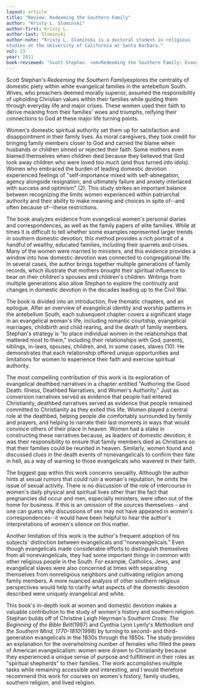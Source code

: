 ```yaml
---
layout: article
title: "Review: Redeeming the Southern Family"
author: "Kristy L. Slominski"
author-first: Kristy L.
author-last: Slominski
author-note: "Kristy L. Slominski is a doctoral student in religious
studies at the University of California at Santa Barbara."
vol: 13
year: 2011
book-reviewed: "Scott Stephan. <em>Redeeming the Southern Family: Evangelical Women and Domestic Devotion in the Antebellum South.</em> Athens: University of Georgia Press, 2008. 304 pp. ISBN 9780820332222."
---
```


Scott Stephan's *Redeeming the Southern Family*explores the centrality
of domestic piety within white evangelical families in the antebellum
South. Wives, who preachers deemed morally superior, assumed the
responsibility of upholding Christian values within their families while
guiding them through everyday life and major crises. These women used
their faith to derive meaning from their families' woes and triumphs,
reifying their connections to God at these major life turning points.

Women's domestic spiritual authority set them up for satisfaction and
disappointment in their family lives. As moral caregivers, they took
credit for bringing family members closer to God and carried the blame
when husbands or children sinned or rejected their faith. Some mothers
even blamed themselves when children died because they believed that God
took away children who were loved *too much* (and thus turned into
idols). Women who embraced the burden of leading domestic devotion
experienced feelings of "self-importance mixed with self-abnegation,
agency alongside resignation, and ultimately failure and anxiety
interlaced with success and optimism" (2). This study strikes an
important balance between recognizing the limits women experienced
within patriarchal authority and their ability to make meaning and
choices in spite of--and often because of--these restrictions.

The book analyzes evidence from evangelical women's personal diaries and
correspondences, as well as the family papers of elite families. While
at times it is difficult to tell whether some examples represented
larger trends in southern domestic devotion, this method provides a rich
portrait of a handful of wealthy, educated families, including their
quarrels and crises. Many of the women were married to ministers, and
this evidence provides a window into how domestic devotion was connected
to congregational life. In several cases, the author brings together
multiple generations of family records, which illustrate that mothers
brought their spiritual influence to bear on their children's spouses
and children's children. Writings from multiple generations also allow
Stephan to explore the continuity and changes in domestic devotion in
the decades leading up to the Civil War.

The book is divided into an introduction, five thematic chapters, and an
epilogue. After an overview of evangelical identity and worship patterns
in the antebellum South, each subsequent chapter covers a significant
stage in an evangelical woman's life, including romantic courtship,
evangelical marriages, childbirth and child rearing, and the death of
family members. Stephan's strategy is "to place individual women in the
relationships that mattered most to them," including their relationships
with God, parents, siblings, in-laws, spouses, children, and, in some
cases, slaves (10). He demonstrates that each relationship offered
unique opportunities and limitations for women to experience their faith
and exercise spiritual authority.

The most compelling contribution of this work is its exploration of
evangelical deathbed narratives in a chapter entitled "Authoring the
Good Death: Illness, Deathbed Narratives, and Women's Authority." Just
as conversion narratives served as evidence that people had entered
Christianity, deathbed narratives served as evidence that people
remained committed to Christianity as they exited this life. Women
played a central role at the deathbed, helping people die comfortably
surrounded by family and prayers, and helping to narrate their last
moments in ways that would convince others of their place in heaven.
Women had a stake in constructing these narratives because, as leaders
of domestic devotion, it was their responsibility to ensure that family
members died as Christians so that their families could be reunited in
heaven. Similarly, women found and discussed clues in the death events
of nonevangelicals to confirm their fate in hell, as a way of warning to
those evangelicals who wavered in their faith.

The biggest gap within this work concerns sexuality. Although the author
hints at sexual rumors that could ruin a woman's reputation, he omits
the issue of sexual activity. There is no discussion of the role of
intercourse in women's daily physical and spiritual lives other than the
fact that pregnancies did occur and men, especially ministers, were
often out of the home for business. If this is an omission of the
sources themselves - and one can guess why discussions of sex may not
have appeared in women's correspondences--it would have been helpful to
hear the author's interpretations of women's silence on this matter.

Another limitation of this work is the author's frequent adoption of his
subjects' distinction between evangelicals and "nonevangelicals." Even
though evangelicals made considerable efforts to distinguish themselves
from all nonevangelicals, they had some important things in common with
other religious people in the South. For example, Catholics, Jews, and
evangelical slaves were also concerned at times with separating
themselves from nonreligious neighbors and cultivating religion among
family members. A more nuanced analysis of other southern religious
perspectives would help to clarify what aspects of the domestic devotion
described were uniquely evangelical and white.

This book's in-depth look at women and domestic devotion makes a
valuable contribution to the study of women's history and southern
religion. Stephan builds off of Christine Leigh Heyrman's *Southern
Cross: The Beginning of the Bible Belt*(1997) and Cynthia Lynn Lyerly's
*Methodism and the Southern Mind, 1770-1810*(1998) by turning to second-
and third-generation evangelicals in the 1830s through the 1850s. The
study provides an explanation for the overwhelming number of females who
filled the pews of American evangelicalism: women were drawn to
Christianity because they experienced a unique sense of purpose and
fulfillment in their roles as "spiritual shepherds" to their families.
The work accomplishes multiple tasks while remaining accessible and
interesting, and I would therefore recommend this work for courses on
women's history, family studies, southern religion, and lived religion.
